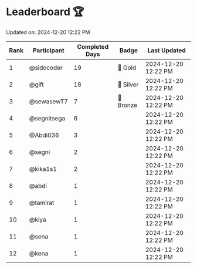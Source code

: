 # Leaderboard 🏆

Updated on: 2024-12-20 12:22 PM

| Rank | Participant       | Completed Days | Badge      | Last Updated         |
|------|-------------------|----------------|------------|----------------------|
| 1    | @sidocoder        | 19             | 🏅 Gold     | 2024-12-20 12:22 PM |
| 2    | @gift             | 18             | 🥈 Silver   | 2024-12-20 12:22 PM |
| 3    | @sewasewT7        | 7              | 🥉 Bronze   | 2024-12-20 12:22 PM |
| 4    | @segnitsega       | 6              |            | 2024-12-20 12:22 PM |
| 5    | @Abdi036          | 3              |            | 2024-12-20 12:22 PM |
| 6    | @segni            | 2              |            | 2024-12-20 12:22 PM |
| 7    | @kika1s1          | 2              |            | 2024-12-20 12:22 PM |
| 8    | @abdi             | 1              |            | 2024-12-20 12:22 PM |
| 9    | @tamirat          | 1              |            | 2024-12-20 12:22 PM |
| 10   | @kiya             | 1              |            | 2024-12-20 12:22 PM |
| 11   | @sena             | 1              |            | 2024-12-20 12:22 PM |
| 12   | @kena             | 1              |            | 2024-12-20 12:22 PM |
